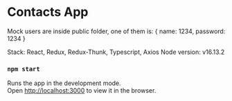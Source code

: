 # Contacts App

Mock users are inside public folder, one of them is: {
    name: 1234,
    password: 1234
}

Stack: React, Redux, Redux-Thunk, Typescript, Axios
Node version: v16.13.2

### `npm start`

Runs the app in the development mode.\
Open [http://localhost:3000](http://localhost:3000) to view it in the browser.